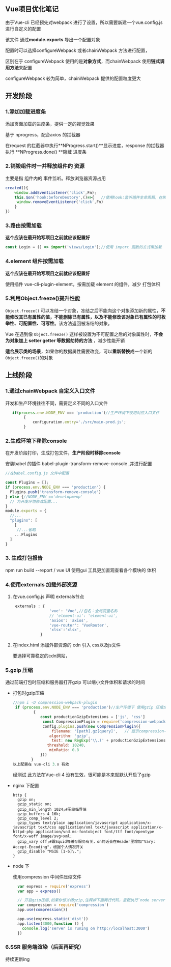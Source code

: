 ## Vue项目优化笔记

由于Vue-cli 已经预先对webpack 进行了设置，所以需要新建一个vue.config.js进行自定义的配置

该文件 通过**module.exports** 导出一个配置对象

配置时可以选择configureWebpack 或者chainWebpack 方法进行配置，

区别在于 configureWebpack 使用的是**对象方式**，而chainWebpack  使用**链式调用方法**来配置

configureWebpack 较为简单，chainWebpack   提供的配置粒度更大

## 开发阶段

### 1.添加加载进度条 

添加页面加载的进度条，提供一定的视觉效果

基于 nprogress，配合axios 的拦截器

在request 的拦截器中执行**NProgress.start()**显示进度，response 的拦截器 执行 **NProgress.done() **隐藏  进度条

### 2.销毁组件时一并释放组件的 资源

主要是指 组件内的 事件监听。释放浏览器资源占用

```js
created(){
    window.addEventListener('click',Fn);
    this.$on('hook:beforeDestory',()=>{   //使用hook:监听组件生命周期，在绑定事件的时候就监听销毁生命周期，避免以往
     window.removeEventListener('click',Fn)
    }
})
```



### 3.路由按需加载

**这个应该在最开始写项目之前就应该配置好**

```js
const Login = () => import('views/Login');//使用 import 函数的方式懒加载
```



### 4.element 组件按需加载

**这个应该在最开始写项目之前就应该配置好**

使用插件 vue-cli-plugin-element，按需加载 element 的组件，减少 打包体积



### 5.利用Object.freeze()提升性能

`Object.freeze()` 可以冻结一个对象，冻结之后不能向这个对象添加新的属性，**不能修改其已有属性的值，不能删除已有属性，以及不能修改该对象已有属性的可枚举性、可配置性、可写性**。该方法返回被冻结的对象。

Vue 在遇到像 `Object.freeze()` 这样被设置为不可配置之后的对象属性时，**不会为对象加上 setter getter 等数据劫持的方法** ，减少性能开销

**适合展示类的场景**，如果你的数据属性需要改变，可以**重新替换**成一个新的 `Object.freeze()`的对象

## 上线阶段

### 1.通过chainWebpack  自定义入口文件

开发和生产环境往往不同，需要定义不同的入口文件

```js
   if(process.env.NODE_ENV === 'production')//生产环境下使用对应入口文件
        {
            configuration.entry='./src/main-prod.js';
        }
```





### 2.生成环境下移除console

在开发阶段打印，生成打包文件，**生产阶段时移除console**  

安装babel 的插件 babel-plugin-transform-remove-console ,并进行配置


```javascript
//在babel.config.js 文件中配置

const Plugins = [];
if (process.env.NODE_ENV === 'production') {
  Plugins.push('transform-remove-console')
} else {//NODE_ENV =='developmenp'
  // 为开发环境修改配置...
}
module.exports = {
  //...
  "plugins": [
    [
     //...省略
    ...Plugins
  ]
}
```



###  3. 生成打包报告

npm run build --report  /  vue UI  使用gui 工具更加直观查看各个模块的 体积

### 4.使用externals 加载外部资源

1. 在vue.config.js 声明 externals节点

   ```js
    externals : {
                   'vue': 'Vue',//包名：全局变量名称
                   // 'element-ui': 'element-ui',
                   'axios': 'axios',
                   'vue-router': 'VueRouter',
                   'xlsx':'xlsx',
               }
   ```
   
2. 在index.html 添加外部资源的 cdn 引入 css以及js文件

   要选择可靠稳定的cdn网站， 


### 5.gzip 压缩

通过前端打包时压缩和服务器打开gzip 可以缩小文件体积和请求的时间

- 打包时gzip压缩

  ```js
  //npm i -D compression-webpack-plugin
   if (process.env.NODE_ENV === 'production')//生产环境下 使用gzip 压缩文件
           {
              const productionGzipExtensions = ['js', 'css']
               const CompressionPlugin = require('compression-webpack-plugin')
               config.plugins.push(new CompressionPlugin({
                   filename: '[path].gz[query]',   // 提示compression-webpack-plugin@3.0.0的话asset改为filename
                  algorithm: 'gzip',
                   test: new RegExp('\\.(' + productionGzipExtensions.join('|') + ')$'),
                 threshold: 10240,
                  minRatio: 0.8
              }))
          }
  以上配置在 vue-cli 3.x 有效
  ```

  经测试 此方法在Vue-cli 4 没有生效，很可能是本来就默认开启了gzip

- nginx 下配置

  ```
  http {
    gzip on;
    gzip_static on;
    gzip_min_length 1024;#压缩临界值
    gzip_buffers 4 16k;
    gzip_comp_level 2;
    gzip_types text/plain application/javascript application/x-javascript text/css application/xml text/javascript application/x-httpd-php application/vnd.ms-fontobject font/ttf font/opentype font/x-woff image/svg+xml;
    gzip_vary off;#跟Squid等缓存服务有关，on的话会在Header里增加"Vary: Accept-Encoding"，根据个人情况开关
    gzip_disable "MSIE [1-6]\.";
  }
  
  ```

- node 下

  使用compression 中间件压缩文件

  ```js
    var express = require('express')
    var app = express()
  
    // 开启gzip压缩,如果你想关闭gzip,注释掉下面两行代码，重新执行`node server.js`
    var compression = require('compression')
    app.use(compression())
  
    app.use(express.static('dist'))
    app.listen(3000,function () {
      console.log('server is runing on http://localhost:3000')
    })
  
  ```

  

  

### 6.SSR 服务端渲染（后面再研究）

持续更新ing

<Vssue />